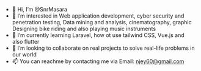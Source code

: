 - 👋 Hi, I’m @SnrMasara
- 👀 I’m interested in Web application development, cyber security and penetration testing, Data mining and analysis, cinematography, graphic Designing bike riding and also playing music instruments
- 🌱 I’m currently learning Laravel, how ot use tailwind CSS, Vue.js and also flutter
- 💞️ I’m looking to collaborate on real projects to solve real-life problems in our world
- 📫 You can reachme by contacting me via Email: njey60@gmail.com

